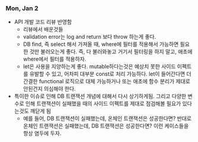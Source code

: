 ### Mon, Jan 2

- API 개발 코드 리뷰 반영함
  - 리뷰에서 배운것들
  - validation error는 log and return 보다 throw 하는게 좋다.
  - DB find, 즉 select 해서 가져올 때, where에 필터를 적용해서 가능하면 필요한 것만 불러오는게 좋다. 즉, 다 불러와놓고 거기서 필터링을 하지 말고, 애초에 where에서 필터를 적용하자.
  - let은 사용을 지양하는게 좋다. mutable하다는것은 예상치 못한 사이드 이펙트를 유발할 수 있고, 어차피 대부분 const로 처리 가능하다. let이 들어간다면 더 간결한 functional 로직으로 대체 가능하거나 또는 애초에 함수 분리가 제대로 안된건지 의심해야 한다.
- 특이한 이슈로 인해 DB 트랜잭션 개념에 대해서 다시 상기하게됨. 그리고 다양한 변수로 인해 트랜잭션이 실패했을 때의 사이드 이펙트를 제대로 점검해볼 필요가 있다는것도 깨닫게 됨
  - 예를 들어, DB 트랜잭션이 실패했는데, 온체인 트랜잭션은 성공한다면? 반대로 온체인 트랜잭션은 실패했는데, DB 트랜잭션은 성공한다면? 이런 케이스들을 항상 염두에 두자.
